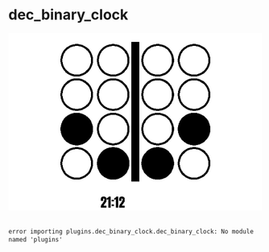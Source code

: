 # dec_binary_clock
![sample image for plugin dec_binary_clock](./dec_binary_clock_sample.png)
```
 
error importing plugins.dec_binary_clock.dec_binary_clock: No module named 'plugins'
```

